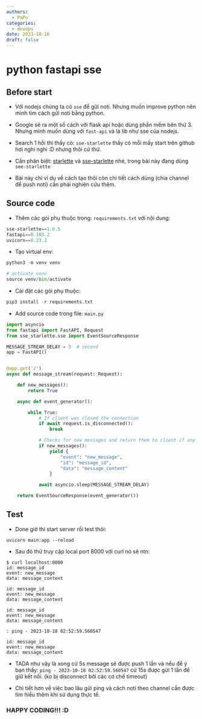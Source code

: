 ```yaml
---
authors:
  - PaPu
categories:
  - devops
date: 2023-10-16
draft: false
---
```


# python fastapi sse

## Before start

- Với nodejs chúng ta có `sse` để gửi noti. Nhưng muốn improve python nên mình tìm cách gửi noti bằng python.

- Google sẽ ra một số cách với flask api hoặc dùng phần mềm bên thứ 3. Nhưng mình muốn dùng với `fast-api` và là lib như sse của nodejs.

- Search 1 hồi thì thấy có: `sse-starlette` thấy có mỗi mấy start trên github hơi nghi nghi :D nhưng thôi cứ thử.

- Cần phân biệt: [starlette](https://github.com/encode/starlette) và [sse-starlette](https://github.com/sysid/sse-starlette) nhé, trong bài này đang dùng `see-starlette`

- Bài này chỉ ví dụ về cách tạo thôi còn chi tiết cách dùng (chia channel để push noti) cần phải nghiên cứu thêm.

## Source code

- Thêm các gói phụ thuộc trong: `requirements.txt` với nội dung:

```python linenums="1"
sse-starlette==1.6.5
fastapi==0.103.2
uvicorn==0.23.2
```

- Tạo virtual env:

```python linenums="1"
python3 -m venv venv

# activate venv
source venv/bin/activate
```

- Cài đặt các gói phụ thuộc:

```python linenums="1"
pip3 install -r requirements.txt
```

- Add source code trong file: `main.py`

```python linenums="1"
import asyncio
from fastapi import FastAPI, Request
from sse_starlette.sse import EventSourceResponse

MESSAGE_STREAM_DELAY = 5  # second
app = FastAPI()


@app.get('/')
async def message_stream(request: Request):

    def new_messages():
        return True

    async def event_generator():

        while True:
            # If client was closed the connection
            if await request.is_disconnected():
                break

            # Checks for new messages and return them to client if any
            if new_messages():
                yield {
                    "event": "new_message",
                    "id": "message_id",
                    "data": "message_content"
                }

            await asyncio.sleep(MESSAGE_STREAM_DELAY)

    return EventSourceResponse(event_generator())
```

## Test

- Done giờ thì start server rồi test thôi:

```linenums="1"
uvicorn main:app --reload
```

- Sau đó thử truy cập local port 8000 với curl nó sẽ ntn:

```linenums="1"
$ curl localhost:8000
id: message_id
event: new_message
data: message_content

id: message_id
event: new_message
data: message_content

id: message_id
event: new_message
data: message_content

: ping - 2023-10-18 02:52:59.560547

id: message_id
event: new_message
data: message_content
```

- TADA như vậy là xong cứ 5s message sẽ được push 1 lần và nếu để ý bạn thấy: `ping - 2023-10-18 02:52:59.560547` cứ 15s được gửi 1 lần để giữ kết nối. (ko bị disconnect bởi các cơ chế timeout)

- Chi tiết hơn về việc bao lâu gửi ping và cách noti theo channel cần được tìm hiểu thêm khi sử dụng thực tế.

### HAPPY CODING!!! :D
